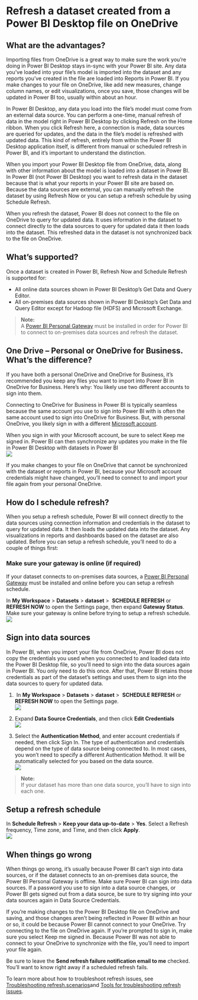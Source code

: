 <properties
   pageTitle="Refresh a dataset created from a Power BI Desktop file on OneDrive"
   description="Refresh a dataset created from a Power BI Desktop file on OneDrive"
   services="powerbi"
   documentationCenter=""
   authors="guyinacube"
   manager="mblythe"
   editor=""
   tags=""
   qualityFocus="no"
   qualityDate=""/>

<tags
   ms.service="powerbi"
   ms.devlang="NA"
   ms.topic="article"
   ms.tgt_pltfrm="NA"
   ms.workload="powerbi"
   ms.date="01/06/2016"
   ms.author="asaxton"/>

# Refresh a dataset created from a Power BI Desktop file on OneDrive  

## What are the advantages?  
Importing files from OneDrive is a great way to make sure the work you’re doing in Power BI Desktop stays in-sync with your Power BI site. Any data you’ve loaded into your file’s model is imported into the dataset and any reports you’ve created in the file are loaded into Reports in Power BI. If you make changes to your file on OneDrive, like add new measures, change column names, or edit visualizations, once you save, those changes will be updated in Power BI too, usually within about an hour.

In Power BI Desktop, any data you load into the file’s model must come from an external data source. You can perform a one-time, manual refresh of data in the model right in Power BI Desktop by clicking Refresh on the Home ribbon. When you click Refresh here, a connection is made, data sources are queried for updates, and the data in the file’s model is refreshed with updated data. This kind of refresh, entirely from within the Power BI Desktop application itself, is different from manual or scheduled refresh in Power BI, and it’s important to understand the distinction.

When you import your Power BI Desktop file from OneDrive, data, along with other information about the model is loaded into a dataset in Power BI. In Power BI (not Power BI Desktop) you want to refresh data in the dataset because that is what your reports in your Power BI site are based on. Because the data sources are external, you can manually refresh the dataset by using Refresh Now or you can setup a refresh schedule by using Schedule Refresh.

When you refresh the dataset, Power BI does not connect to the file on OneDrive to query for updated data. It uses information in the dataset to connect directly to the data sources to query for updated data it then loads into the dataset. This refreshed data in the dataset is not synchronized back to the file on OneDrive.

## What’s supported?  
Once a dataset is created in Power BI, Refresh Now and Schedule Refresh is supported for:  
-   All online data sources shown in Power BI Desktop’s Get Data and Query Editor.
-   All on-premises data sources shown in Power BI Desktop’s Get Data and Query Editor except for Hadoop file (HDFS) and Microsoft Exchange.

>**Note:**  
>A [Power BI Personal Gateway](powerbi-personal-gateway.md) must be installed in order for Power BI to connect to on-premises data sources and refresh the dataset.

## One Drive – Personal or OneDrive for Business. What’s the difference?  
If you have both a personal OneDrive and OneDrive for Business, it’s recommended you keep any files you want to import into Power BI in OneDrive for Business. Here’s why: You likely use two different accounts to sign into them.

Connecting to OneDrive for Business in Power BI is typically seamless because the same account you use to sign into Power BI with is often the same account used to sign into OneDrive for Business. But, with personal OneDrive, you likely sign in with a different [Microsoft account](http://www.microsoft.com/account/default.aspx).

When you sign in with your Microsoft account, be sure to select Keep me signed in. Power BI can then synchronize any updates you make in the file in Power BI Desktop with datasets in Power BI  
	![](media/powerbi-refresh-desktop-file-onedrive/Refresh_SignIn_KeepMeSignedIn.png)

If you make changes to your file on OneDrive that cannot be synchronized with the dataset or reports in Power BI, because your Microsoft account credentials might have changed, you’ll need to connect to and import your file again from your personal OneDrive.

## How do I schedule refresh?  
When you setup a refresh schedule, Power BI will connect directly to the data sources using connection information and credentials in the dataset to query for updated data. It then loads the updated data into the dataset. Any visualizations in reports and dashboards based on the dataset are also updated. Before you can setup a refresh schedule, you’ll need to do a couple of things first:

### Make sure your gateway is online (if required)  
If your dataset connects to on-premises data sources, a [Power BI Personal Gateway](powerbi-personal-gateway.md) must be installed and online before you can setup a refresh schedule.

In **My Workspace** &gt; **Datasets** &gt; **dataset** &gt;  **SCHEDULE REFRESH** or **REFRESH NOW** to open the Settings page, then expand **Gateway Status**. Make sure your gateway is online before trying to setup a refresh schedule.  
	![](media/powerbi-refresh-desktop-file-onedrive/Refresh_PGOnline.png)

## Sign into data sources  
In Power BI, when you import your file from OneDrive, Power BI does not copy the credentials you used when you connected to and loaded data into the Power BI Desktop file, so you’ll need to sign into the data sources again in Power BI. You only need to do this once. After that, Power BI retains those credentials as part of the dataset’s settings and uses them to sign into the data sources to query for updated data.

1. ﻿ In **My Workspace** &gt; **Datasets** &gt; **dataset** &gt;  **SCHEDULE REFRESH** or **REFRESH NOW** to open the Settings page.  
	![](media/powerbi-refresh-desktop-file-onedrive/Refresh_SignInToDS_1.png)

2. Expand **Data Source Credentials**, and then click **Edit Credentials**  
	![](media/powerbi-refresh-desktop-file-onedrive/Refresh_SignInToDS_2.png)

3. Select the **Authentication Method**, and enter account credentials if needed, then click Sign In. The type of authentication and credentials depend on the type of data source being connected to. In most cases, you won’t need to specify a different Authentication Method. It will be automatically selected for you based on the data source.  
	![](media/powerbi-refresh-desktop-file-onedrive/Refresh_SignInToDS_3.png)

>**Note:**  
>If your dataset has more than one data source, you’ll have to sign into each one.

## Setup a refresh schedule  
In **Schedule Refresh** &gt; **Keep your data up-to-date** &gt; **Yes**. Select a Refresh frequency, Time zone, and Time, and then click **Apply**.  
	![](media/powerbi-refresh-desktop-file-onedrive/Refresh_SetupSched.png)

## When things go wrong  
When things go wrong, it’s usually because Power BI can’t sign into data sources, or if the dataset connects to an on-premises data source, the Power BI Personal Gateway is offline. Make sure Power BI can sign into data sources. If a password you use to sign into a data source changes, or Power BI gets signed out from a data source, be sure to try signing into your data sources again in Data Source Credentials.

If you’re making changes to the Power BI Desktop file on OneDrive and saving, and those changes aren’t being reflected in Power BI within an hour or so, it could be because Power BI cannot connect to your OneDrive. Try connecting to the file on OneDrive again. If you’re prompted to sign in, make sure you select Keep me signed in. Because Power BI was not able to connect to your OneDrive to synchronize with the file, you’ll need to import your file again.

Be sure to leave the **Send refresh failure notification email to me** checked. You’ll want to know right away if a scheduled refresh fails.

To learn more about how to troubleshoot refresh issues, see [Troubleshooting refresh.scenarios](powerbi-refresh-troubleshooting-refresh-scenarios.md)and [Tools for troubleshooting refresh issues](powerbi-refresh-tools-for-troubleshooting-issues.md).
